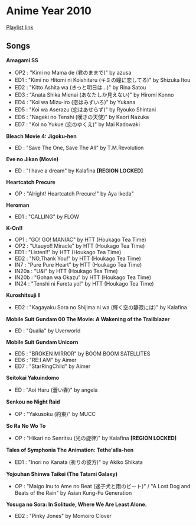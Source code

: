 # Anime Year 2010

[Playlist link](https://open.spotify.com/user/fz230568w0ccmom2dg3zvxq1h/playlist/3lWKoqSb4yyj6xYeDoyAUn?si=PQxVvgDDTKazaWyLArcmxQ)

## Songs

**Amagami SS**
* OP2 : "Kimi no Mama de (君のままで)" by azusa
* ED1 : "Kimi no Hitomi ni Koishiteru (キミの瞳に恋してる)" by Shizuka Itou
* ED2 : "Kitto Ashita wa (きっと明日は…)" by Rina Satou
* ED3 : "Anata Shika Mienai (あなたしか見えない)" by Hiromi Konno
* ED4 : "Koi wa Mizu-iro (恋はみずいろ)" by Yukana
* ED5 : "Koi wa Aserazu (恋はあせらず)" by Ryouko Shintani
* ED6 : "Nageki no Tenshi (嘆きの天使)" by Kaori Nazuka
* ED7 : "Koi no Yukue (恋のゆくえ)" by Mai Kadowaki

**Bleach Movie 4: Jigoku-hen**
* ED : "Save The One, Save The All" by T.M.Revolution

**Eve no Jikan (Movie)**
* ED : "I have a dream" by Kalafina **[REGION LOCKED]**

**Heartcatch Precure**
* OP : "Alright! Heartcatch Precure!" by Aya Ikeda"

**Heroman**
* ED1 : "CALLING" by FLOW

**K-On!!**
* OP1 : "GO! GO! MANIAC" by HTT (Houkago Tea Time)
* OP2 : "Utauyo!! Miracle" by HTT (Houkago Tea Time)
* ED1 : "Listen!!" by HTT (Houkago Tea Time)
* ED2 : "NO,Thank You!" by HTT (Houkago Tea Time)
* IN7 : "Pure Pure Heart" by HTT (Houkago Tea Time)
* IN20a : "U&I" by HTT (Houkago Tea Time)
* IN20b : "Gohan wa Okazu" by HTT (Houkago Tea Time)
* IN24 : "Tenshi ni Fureta yo!" by HTT (Houkago Tea Time)

**Kuroshitsuji II**
* ED2 : "Kagayaku Sora no Shijima ni wa (輝く空の静寂には)" by Kalafina 

**Mobile Suit Gundam 00 The Movie: A Wakening of the Trailblazer** 
* ED : "Qualia" by Uverworld

**Mobile Suit Gundam Unicorn**
* ED5 : "BROKEN MIRROR" by BOOM BOOM SATELLITES
* ED6 : "RE:I AM" by Aimer
* ED7 : "StarRingChild" by Aimer 

**Seitokai Yakuindomo**
* ED : "Aoi Haru (蒼い春)" by angela

**Senkou no Night Raid**
* OP : "Yakusoku (約束)" by MUCC

**So Ra No Wo To**
* OP : "Hikari no Senritsu (光の旋律)" by Kalafina **[REGION LOCKED]**

**Tales of Symphonia The Animation: Tethe'alla-hen**
* ED1 : "Inori no Kanata (祈りの彼方)" by Akiko Shikata

**Yojouhan Shinwa Taikei (The Tatami Galaxy)**
* OP : "Maigo Inu to Ame no Beat (迷子犬と雨のビート)" / "A Lost Dog and Beats of the Rain" by Asian Kung-Fu Generation

**Yosuga no Sora: In Solitude, Where We Are Least Alone.**
* ED2 : "Pinky Jones" by Momoiro Clover
